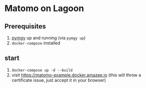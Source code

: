 # Matomo on Lagoon

## Prerequisites

1. [pymgy](https://github.com/pygmystack/pygmy) up and running (via `pymgy up`)
2. `docker-compose` installed

## start

1. `docker-compose up -d --build`
2. visit https://matomo-example.docker.amazee.io (this will throw a certificate issue, just accept it in your browser)
